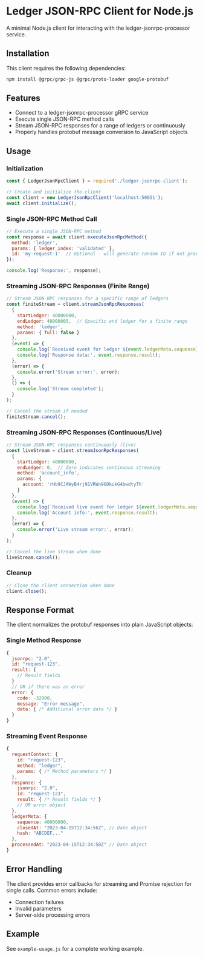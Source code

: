 # Ledger JSON-RPC Client for Node.js

A minimal Node.js client for interacting with the ledger-jsonrpc-processor service.

## Installation

This client requires the following dependencies:

```bash
npm install @grpc/grpc-js @grpc/proto-loader google-protobuf
```

## Features

- Connect to a ledger-jsonrpc-processor gRPC service
- Execute single JSON-RPC method calls
- Stream JSON-RPC responses for a range of ledgers or continuously
- Properly handles protobuf message conversion to JavaScript objects

## Usage

### Initialization

```javascript
const { LedgerJsonRpcClient } = require('./ledger-jsonrpc-client');

// Create and initialize the client
const client = new LedgerJsonRpcClient('localhost:50051');
await client.initialize();
```

### Single JSON-RPC Method Call

```javascript
// Execute a single JSON-RPC method
const response = await client.executeJsonRpcMethod({
  method: 'ledger',
  params: { ledger_index: 'validated' },
  id: 'my-request-1'  // Optional - will generate random ID if not provided
});

console.log('Response:', response);
```

### Streaming JSON-RPC Responses (Finite Range)

```javascript
// Stream JSON-RPC responses for a specific range of ledgers
const finiteStream = client.streamJsonRpcResponses(
  {
    startLedger: 40000000,
    endLedger: 40000005,  // Specific end ledger for a finite range
    method: 'ledger', 
    params: { full: false }
  },
  (event) => {
    console.log(`Received event for ledger ${event.ledgerMeta.sequence}`);
    console.log('Response data:', event.response.result);
  },
  (error) => {
    console.error('Stream error:', error);
  },
  () => {
    console.log('Stream completed');
  }
);

// Cancel the stream if needed
finiteStream.cancel();
```

### Streaming JSON-RPC Responses (Continuous/Live)

```javascript
// Stream JSON-RPC responses continuously (live)
const liveStream = client.streamJsonRpcResponses(
  {
    startLedger: 40000000,
    endLedger: 0,  // Zero indicates continuous streaming
    method: 'account_info',
    params: { 
      account: 'rHb9CJAWyB4rj91VRWn96DkukG4bwdtyTh' 
    }
  },
  (event) => {
    console.log(`Received live event for ledger ${event.ledgerMeta.sequence}`);
    console.log('Account info:', event.response.result);
  },
  (error) => {
    console.error('Live stream error:', error);
  }
);

// Cancel the live stream when done
liveStream.cancel();
```

### Cleanup

```javascript
// Close the client connection when done
client.close();
```

## Response Format

The client normalizes the protobuf responses into plain JavaScript objects:

### Single Method Response

```javascript
{
  jsonrpc: "2.0",
  id: "request-123",
  result: {
    // Result fields
  }
  // OR if there was an error
  error: {
    code: -32000,
    message: "Error message",
    data: { /* Additional error data */ }
  }
}
```

### Streaming Event Response

```javascript
{
  requestContext: {
    id: "request-123",
    method: "ledger",
    params: { /* Method parameters */ }
  },
  response: {
    jsonrpc: "2.0",
    id: "request-123",
    result: { /* Result fields */ }
    // OR error object
  },
  ledgerMeta: {
    sequence: 40000000,
    closedAt: "2023-04-15T12:34:56Z", // Date object
    hash: "ABCDEF..."
  },
  processedAt: "2023-04-15T12:34:58Z" // Date object
}
```

## Error Handling

The client provides error callbacks for streaming and Promise rejection for single calls. Common errors include:
- Connection failures
- Invalid parameters
- Server-side processing errors

## Example

See `example-usage.js` for a complete working example.